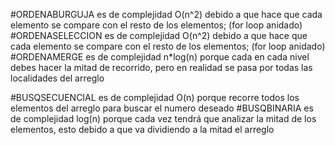 #ORDENABURGUJA es de complejidad O(n^2) debido a que hace que cada elemento se compare con el resto de los elementos; (for loop anidado)
#ORDENASELECCION es de complejidad O(n^2) debido a que hace que cada elemento se compare con el resto de los elementos; (for loop anidado)
#ORDENAMERGE es de complejidad n*log(n) porque cada en cada nivel debes hacer la mitad de recorrido, pero en realidad se pasa por todas las localidades del arreglo

#BUSQSECUENCIAL es de complejidad O(n) porque recorre todos los elementos del arreglo para buscar el numero deseado
#BUSQBINARIA es de complejidad log(n) porque cada vez tendrá que analizar la mitad de los elementos, esto debido a que va dividiendo a la mitad el arreglo

